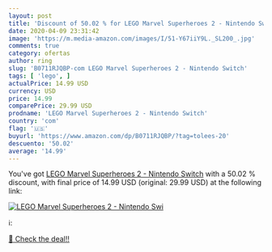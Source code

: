 ```yaml
---
layout: post
title: 'Discount of 50.02 % for LEGO Marvel Superheroes 2 - Nintendo Swi'
date: 2020-04-09 23:31:42
image: 'https://m.media-amazon.com/images/I/51-Y67iiY9L._SL200_.jpg'
comments: true
category: ofertas
author: ring
slug: 'B0711RJQBP-com LEGO Marvel Superheroes 2 - Nintendo Switch'
tags: [ 'lego', ]
actualPrice: 14.99 USD
currency: USD
price: 14.99
comparePrice: 29.99 USD
prodname: 'LEGO Marvel Superheroes 2 - Nintendo Switch'
country: 'com'
flag: '🇺🇸'
buyurl: 'https://www.amazon.com/dp/B0711RJQBP/?tag=tolees-20'
descuento: '50.02'
average: '14.99'
---
```


You've got [LEGO Marvel Superheroes 2 - Nintendo Switch](https://www.amazon.com/dp/B0711RJQBP/?tag=tolees-20) with a  50.02 % discount, with final price of 14.99 USD (original: 29.99 USD) at the following link:

[![LEGO Marvel Superheroes 2 - Nintendo Swi](https://m.media-amazon.com/images/I/51-Y67iiY9L._SL200_.jpg)](https://www.amazon.com/dp/B0711RJQBP/?tag=tolees-20)

ℹ️:


[🛒 Check the deal!!](https://www.amazon.com/dp/B0711RJQBP/?tag=tolees-20)
